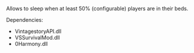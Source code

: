 Allows to sleep when at least 50% (configurable) players are in their beds.

Dependencies:
- VintagestoryAPI.dll
- VSSurvivalMod.dll
- 0Harmony.dll
